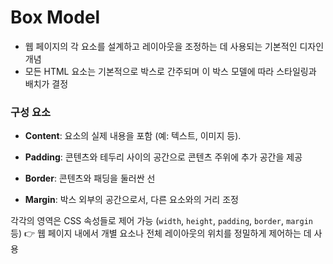 # Box Model

- 웹 페이지의 각 요소를 설계하고 레이아웃을 조정하는 데 사용되는 기본적인 디자인 개념
- 모든 HTML 요소는 기본적으로 박스로 간주되며 이 박스 모델에 따라 스타일링과 배치가 결정

### 구성 요소

- **Content**: 요소의 실제 내용을 포함 (예: 텍스트, 이미지 등).

- **Padding**: 콘텐츠와 테두리 사이의 공간으로 콘텐츠 주위에 추가 공간을 제공

- **Border**: 콘텐츠와 패딩을 둘러싼 선

- **Margin**: 박스 외부의 공간으로서, 다른 요소와의 거리 조정

각각의 영역은 CSS 속성들로 제어 가능 (`width`, `height`, `padding`, `border`, `margin` 등) 👉 웹 페이지 내에서 개별 요소나 전체 레이아웃의 위치를 정밀하게 제어하는 데 사용
